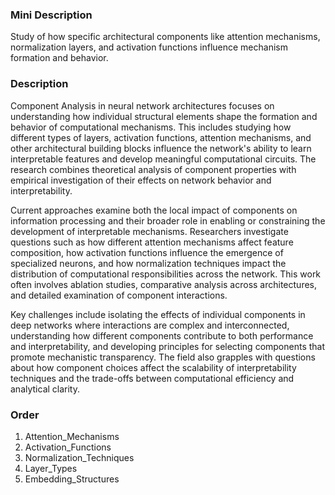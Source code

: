 ### Mini Description

Study of how specific architectural components like attention mechanisms, normalization layers, and activation functions influence mechanism formation and behavior.

### Description

Component Analysis in neural network architectures focuses on understanding how individual structural elements shape the formation and behavior of computational mechanisms. This includes studying how different types of layers, activation functions, attention mechanisms, and other architectural building blocks influence the network's ability to learn interpretable features and develop meaningful computational circuits. The research combines theoretical analysis of component properties with empirical investigation of their effects on network behavior and interpretability.

Current approaches examine both the local impact of components on information processing and their broader role in enabling or constraining the development of interpretable mechanisms. Researchers investigate questions such as how different attention mechanisms affect feature composition, how activation functions influence the emergence of specialized neurons, and how normalization techniques impact the distribution of computational responsibilities across the network. This work often involves ablation studies, comparative analysis across architectures, and detailed examination of component interactions.

Key challenges include isolating the effects of individual components in deep networks where interactions are complex and interconnected, understanding how different components contribute to both performance and interpretability, and developing principles for selecting components that promote mechanistic transparency. The field also grapples with questions about how component choices affect the scalability of interpretability techniques and the trade-offs between computational efficiency and analytical clarity.

### Order

1. Attention_Mechanisms
2. Activation_Functions
3. Normalization_Techniques
4. Layer_Types
5. Embedding_Structures

